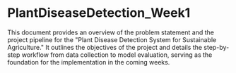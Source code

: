 # PlantDiseaseDetection_Week1
This document provides an overview of the problem statement and the project pipeline for the "Plant Disease Detection System for Sustainable Agriculture." It outlines the objectives of the project and details the step-by-step workflow from data collection to model evaluation, serving as the foundation for the implementation in the coming weeks.
